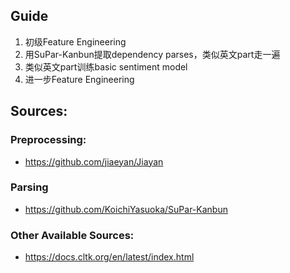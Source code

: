 ## Guide
1. 初级Feature Engineering
2. 用SuPar-Kanbun提取dependency parses，类似英文part走一遍
3. 类似英文part训练basic sentiment model
4. 进一步Feature Engineering
## Sources:
### Preprocessing:
- https://github.com/jiaeyan/Jiayan
### Parsing
- https://github.com/KoichiYasuoka/SuPar-Kanbun
### Other Available Sources:
- https://docs.cltk.org/en/latest/index.html
